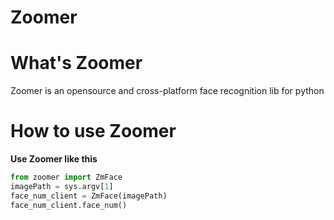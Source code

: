 # Zoomer

# What's Zoomer

Zoomer is an opensource and cross-platform face recognition lib for python

# How to use Zoomer

**Use Zoomer like this**

```python
from zoomer import ZmFace
imagePath = sys.argv[1]
face_num_client = ZmFace(imagePath)
face_num_client.face_num()

```